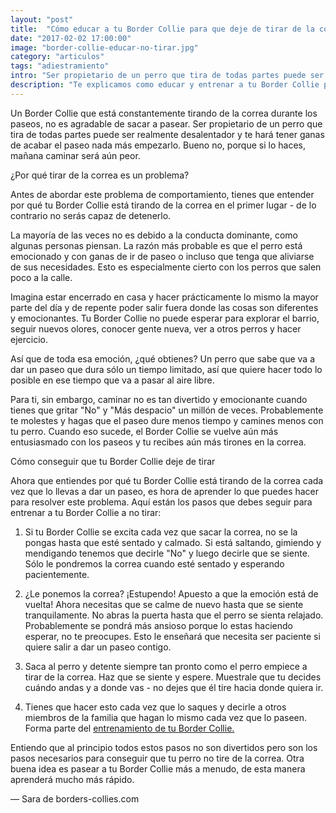 ```yaml
---
layout: "post"
title:  "Cómo educar a tu Border Collie para que deje de tirar de la correa"
date: "2017-02-02 17:00:00"
image: "border-collie-educar-no-tirar.jpg"
category: "articulos"
tags: "adiestramiento"
intro: "Ser propietario de un perro que tira de todas partes puede ser realmente desalentador y te hará tener ganas de acabar el paseo nada más empezarlo."
description: "Te explicamos como educar y entrenar a tu Border Collie para enseñarle a que deje de tirar de la correa para que deis un paseo tranquilos y felices"
---
```


Un Border Collie que está constantemente tirando de la correa durante los paseos, no es agradable de sacar a pasear. Ser propietario de un perro que tira de todas partes puede ser realmente desalentador y te hará tener ganas de acabar el paseo nada más empezarlo. Bueno no, porque si lo haces, mañana caminar será aún peor.

¿Por qué tirar de la correa es un problema?

Antes de abordar este problema de comportamiento, tienes que entender por qué tu Border Collie está tirando de la correa en el primer lugar - de lo contrario no serás capaz de detenerlo.

La mayoría de las veces no es debido a la conducta dominante, como algunas personas piensan.
La razón más probable es que el perro está emocionado y con ganas de ir de paseo o incluso que tenga que aliviarse de sus necesidades. Esto es especialmente cierto con los perros que salen poco a la calle.

Imagina estar encerrado en casa y hacer prácticamente lo mismo la mayor parte del día y de repente poder salir fuera donde las cosas son diferentes y emocionantes. Tu Border Collie no puede esperar para explorar el barrio, seguir nuevos olores, conocer gente nueva, ver a otros perros y hacer ejercicio.

Así que de toda esa emoción, ¿qué obtienes? Un perro que sabe que va a dar un paseo que dura sólo un tiempo limitado, así que quiere hacer todo lo posible en ese tiempo que va a  pasar al aire libre.

Para ti, sin embargo, caminar no es tan divertido y emocionante cuando tienes que gritar "No" y "Más despacio" un millón de veces. Probablemente te molestes y hagas que el paseo dure menos tiempo y camines menos con tu perro. Cuando eso sucede, el Border Collie se vuelve aún más entusiasmado con los paseos y tu recibes aún más tirones en la correa.

Cómo conseguir que tu Border Collie deje de tirar

Ahora que entiendes por qué tu Border Collie está tirando de la correa cada vez que lo llevas a dar un paseo, es hora de aprender lo que puedes hacer para resolver este problema. Aquí están los pasos que debes seguir para entrenar a tu Border Collie a no tirar:

1. Si tu Border Collie se excita cada vez que sacar la correa, no se la pongas hasta que esté sentado y calmado. Si está saltando, gimiendo y mendigando tenemos que decirle  "No" y luego decirle que se siente. Sólo le pondremos la correa cuando esté sentado y esperando pacientemente.

2. ¿Le ponemos la correa? ¡Estupendo! Apuesto a que la emoción está de vuelta!
Ahora necesitas que se calme de nuevo hasta que se siente tranquilamente. No abras la puerta hasta que el perro se sienta relajado. Probablemente se pondrá más ansioso porque lo estas haciendo esperar, no te preocupes. Esto le enseñará que necesita ser paciente si quiere salir a dar un paseo contigo.

3. Saca al perro y detente siempre tan pronto como el perro empiece a tirar de la correa. Haz que se siente y espere. Muestrale que tu decides cuándo andas y a donde vas - no dejes que él tire hacia donde quiera ir.

4. Tienes que hacer esto cada vez que lo saques y decirle a otros miembros de la familia que hagan lo mismo cada vez que lo paseen. Forma parte del <a href="{{ site.url }}/como-entrenar-un-cachorro-de-border-collie"> entrenamiento de tu Border Collie.</a>

Entiendo que al principio todos estos pasos no son divertidos pero son los pasos necesarios para conseguir que tu perro no tire de la correa.
Otra buena idea es pasear a tu Border Collie más a menudo, de esta manera aprenderá mucho más rápido.

— Sara de borders-collies.com
